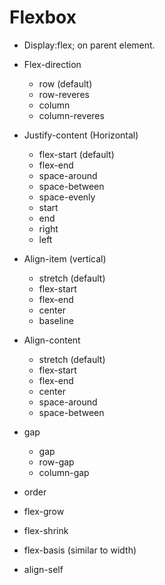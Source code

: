 # Flexbox

- Display:flex;  on parent element.
- Flex-direction
  - row (default)
  - row-reveres
  - column
  - column-reveres

- Justify-content (Horizontal)
  - flex-start (default)
  - flex-end
  - space-around
  - space-between
  - space-evenly
  - start
  - end
  - right
  - left 

- Align-item (vertical)
  - stretch (default)
  - flex-start
  - flex-end
  - center
  - baseline

- Align-content
  - stretch (default)
  - flex-start
  - flex-end
  - center
  - space-around
  - space-between
- gap
  - gap
  - row-gap
  - column-gap  

- order
- flex-grow
- flex-shrink
- flex-basis (similar to width)
- align-self
